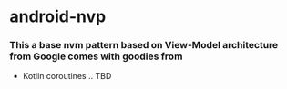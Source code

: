 # android-nvp

### This a base nvm pattern based on View-Model architecture from Google comes with goodies from 
 - Kotlin coroutines
 .. TBD
